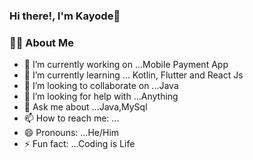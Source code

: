 ### Hi there!, I'm Kayode👋

<h3> 👨‍💻 About Me</h3>

- 🔭 I’m currently working on ...Mobile Payment App
- 🌱 I’m currently learning ... Kotlin, Flutter and React Js
- 👯 I’m looking to collaborate on ...Java
- 🤔 I’m looking for help with ...Anything
- 💬 Ask me about ...Java,MySql
- 📫 How to reach me: ...
- 😄 Pronouns: ...He/Him
- ⚡ Fun fact: ...Coding is Life

